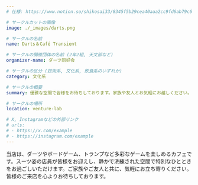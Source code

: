 ```yaml
---
# 仕様: https://www.notion.so/shikosai33/8345f5b29cea40aaa2cc9fd6ab79c6a6?pvs=4#5438a1577b604f39a67658a72f2283b8

# サークルカットの画像
image: ./_images/darts.png

# サークルの名前
name: Darts＆Café Transient

# サークルの開催団体の名前 (2年2組, 天文部など)
organizer-name: ダーツ同好会

# サークルの区分 (技術系, 文化系, 飲食系のいずれか)
category: 文化系

# サークルの概要
summary: 優雅な空間で皆様をお待ちしております。家族や友人とお気軽にお越しください。

# サークルの場所
location: venture-lab

# X, Instagramなどの外部リンク
# urls:
# - https://x.com/example
# - https://instagram.com/example
---
```

当店は、ダーツやボードゲーム、トランプなど多彩なゲームを楽しめるカフェです。スーツ姿の店員が皆様をお迎えし、静かで洗練された空間で特別なひとときをお過ごしいただけます。ご家族やご友人と共に、気軽にお立ち寄りください。皆様のご来店を心よりお待ちしております。
